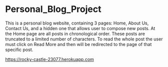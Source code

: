 # Personal_Blog_Project

This is a personal blog website, containing 3 pages: Home, About Us, Contact Us, and a hidden one that allows user to compose new posts. At the Home page are all posts in chronological order. These posts are truncated to a limited number of characters. To read the whole post the user must click on Read More and then will be redirected to the page of that specific post. 


 https://rocky-castle-23077.herokuapp.com
